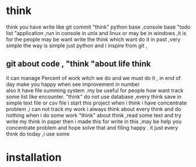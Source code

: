 # think
think you have write like git commit 
"think" python base ,console base  "todo list "application ,run in console in unix and linux or may be in windows ,it is for the people may be want write the think which want do it in past ,very simple 
the way is simple just python and i inspire from git ,

## git about code , "think "about life think  

it  can manage 
Percent of work witch we do and we must do it  , in end of day make you happy when see improvement in number  
also it have file summing system .my be useful for people how want track some list like encounter. 
"think" do not use database ,every think save in simple text file or  csv  file 
i start this project when i think i have concentrate problem ,i can not  track my work i always think about every think and do nothing when i  do some work "think" about think  ,read some text  and try write my  think in paper  then i made this for write in this ,may be help  you concentrate problem and hope solve that and filing happy .
it just every think do today ,i use some
# installation 

